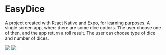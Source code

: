 # EasyDice
A project created with React Native and Expo, for learning purposes.
A single screen app, where there are some dice options. The user choose one of then, and the app return a roll result.
The user can choose type of dice and number of dices.

![](https://user-images.githubusercontent.com/34870753/76820024-a6660980-67e8-11ea-9571-25387a019c39.png)
![](https://user-images.githubusercontent.com/34870753/76820021-a534dc80-67e8-11ea-8df2-03c09f97c96a.png)
